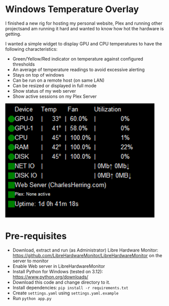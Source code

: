 # Windows Temperature Overlay

I finished a new rig for hosting my personal website, Plex and running other projectsand am running it hard and wanted to know how hot the hardware is getting.

I wanted a simple widget to display GPU and CPU temperatures to have the following characteristics:
- Green/Yellow/Red indicator on temperature against configured thresholds
- An average of temperature readings to avoid excessive alerting
- Stays on top of windows
- Can be run on a remote host (on same LAN)
- Can be resized or displayed in full mode
- Show status of my web server
- Show active sessions on my Plex Server


![Interface Screenshot](/demo.png)

# Pre-requisites
- Download, extract and run (as Administrator) Libre Hardware Monitor: https://github.com/LibreHardwareMonitor/LibreHardwareMonitor on the server to monitor
- Enable Web server in LibreHardwareMonitor
- Install Python for Windows (tested on 3.12): https://www.python.org/downloads/
- Download this code and change directory to it.
- Install dependencies: `pip install -r requirements.txt`
- Create `settings.yaml` using `settings.yaml.example`
- Run `python app.py`

